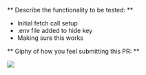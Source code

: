 ** Describe the functionality to be tested: **

- Initial fetch call setup
- .env file added to hide key
- Making sure this works

** Giphy of how you feel submitting this PR: **

![](https://media.giphy.com/media/tm5xo02E91INNBgMPS/giphy.gif)
